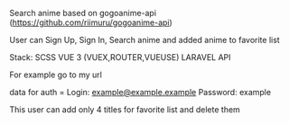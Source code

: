 Search anime based on gogoanime-api (https://github.com/riimuru/gogoanime-api)

User can Sign Up, Sign In, Search anime and added anime to favorite list

Stack: 
  SCSS
  VUE 3 (VUEX,ROUTER,VUEUSE)
  LARAVEL API




For example go to my url

data for auth =
  Login: example@example.example
  Password: example

This user can add only 4 titles for favorite list and delete them